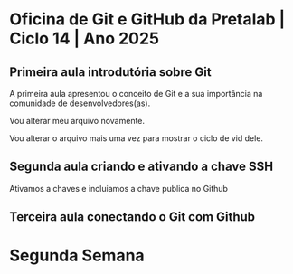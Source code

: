 # Oficina de Git e GitHub da Pretalab | Ciclo 14 | Ano 2025

## Primeira aula introdutória sobre Git
A primeira aula apresentou o conceito de Git e a sua importância na comunidade de desenvolvedores(as).

Vou alterar meu arquivo novamente.


Vou alterar o arquivo mais uma vez para mostrar o ciclo de vid dele.

## Segunda aula criando e ativando a chave SSH

Ativamos a chaves e incluiamos a chave publica no Github

## Terceira aula conectando o Git com Github

# Segunda Semana